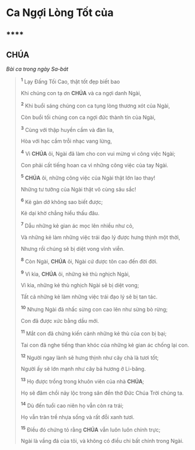 # Ca Ngợi Lòng Tốt của

## ****

## CHÚA
*Bài ca trong ngày Sa-bát*

> <sup><b>1</b></sup> Lạy Đấng Tối Cao, thật tốt đẹp biết bao
>
> Khi chúng con tạ ơn **CHÚA** và ca ngợi danh Ngài,
>
> <sup><b>2</b></sup> Khi buổi sáng chúng con ca tụng lòng thương xót của Ngài,
>
> Còn buổi tối chúng con ca ngợi đức thành tín của Ngài,
>
> <sup><b>3</b></sup> Cùng với thập huyền cầm và đàn lia,
>
> Hòa với hạc cầm trỗi nhạc vang lừng,
>
> <sup><b>4</b></sup> Vì **CHÚA** ôi, Ngài đã làm cho con vui mừng vì công việc Ngài;
>
> Con phải cất tiếng hoan ca vì những công việc của tay Ngài.
>
> <sup><b>5</b></sup> **CHÚA** ôi, những công việc của Ngài thật lớn lao thay!
>
> Những tư tưởng của Ngài thật vô cùng sâu sắc!
>
> <sup><b>6</b></sup> Kẻ gàn dở không sao biết được;
>
> Kẻ dại khờ chẳng hiểu thấu đâu.
>
> <sup><b>7</b></sup> Dẫu những kẻ gian ác mọc lên nhiều như cỏ,
>
> Và những kẻ làm những việc trái đạo lý được hưng thịnh một thời,
>
> Nhưng rồi chúng sẽ bị diệt vong vĩnh viễn.
>
> <sup><b>8</b></sup> Còn Ngài, **CHÚA** ôi, Ngài cứ được tôn cao đến đời đời.
>
> <sup><b>9</b></sup> Vì kìa, **CHÚA** ôi, những kẻ thù nghịch Ngài,
>
> Vì kìa, những kẻ thù nghịch Ngài sẽ bị diệt vong;
>
> Tất cả những kẻ làm những việc trái đạo lý sẽ bị tan tác.
>
> <sup><b>10</b></sup> Nhưng Ngài đã nhấc sừng con cao lên như sừng bò rừng;
>
> Con đã được xức bằng dầu mới.
>
> <sup><b>11</b></sup> Mắt con đã chứng kiến cảnh những kẻ thù của con bị bại;
>
> Tai con đã nghe tiếng than khóc của những kẻ gian ác chống lại con.
>
> <sup><b>12</b></sup> Người ngay lành sẽ hưng thịnh như cây chà là tươi tốt;
>
> Người ấy sẽ lớn mạnh như cây bá hương ở Li-băng.
>
> <sup><b>13</b></sup> Họ được trồng trong khuôn viên của nhà **CHÚA**;
>
> Họ sẽ đâm chồi nảy lộc trong sân đền thờ Đức Chúa Trời chúng ta.
>
> <sup><b>14</b></sup> Dù đến tuổi cao niên họ vẫn còn ra trái;
>
> Họ vẫn tràn trề nhựa sống và rất đỗi xanh tươi.
>
> <sup><b>15</b></sup> Điều đó chứng tỏ rằng **CHÚA** vẫn luôn luôn chính trực;
>
> Ngài là vầng đá của tôi, và không có điều chi bất chính trong Ngài.
